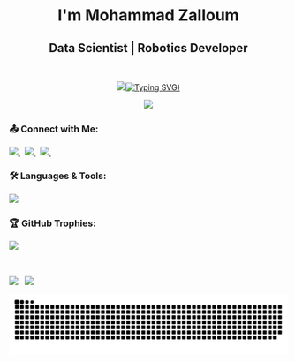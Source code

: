<h1 align="center">I'm Mohammad Zalloum</h1>

<h2 align="center">Data Scientist | Robotics Developer</h2>
<br>

  <p align="center">
    <a href="https://www.google.com.eg/search?q=ahmed+hemeda"> <!-- Google Me -->
      <img src="[https://readme-typing-svg.herokuapp.com/?lines=Visit%20my%20LinkedIn%20Profile;I%20Post%20Insightful%20Content;Follow%20to%20get%20New%20Updates&font=Bold%20Code&center=true&color=30D050&pause=2000](https://git.io/typing-svg"><img src="https://readme-typing-svg.herokuapp.com?font=Fira+Code&size=30&pause=1000&color=48EB78&center=true&width=435&lines=Hello+%2C+there!;this+is+mohammad+zalloum....;Nice+to+meet+you!" alt="Typing SVG)"> <!-- Text -->
    </a>
  </p>

<p align="center">
  <img src="https://komarev.com/ghpvc/?username=a-hemeda&style=flat&color=4010B0" height="25"/>
</p>

<h3 align="left">📤 Connect with Me:</h3>
<p align="left">
  <a href="mailto:mohammad.zalloum098@gmail.com.com">
    <img src="https://github.com/user-attachments/assets/1a97a051-cc24-4738-a7a2-3f53365a9e93" height="35"/>
  </a>&nbsp;
  
  <a href="https://www.linkedin.com/in/mohammad-zalloum-36158323b">
    <img src="https://raw.githubusercontent.com/rahuldkjain/github-profile-readme-generator/master/src/images/icons/Social/linked-in-alt.svg" height="45"/>
  </a>&nbsp;
  
  <a href="https://www.whatsapp.com/channel/0029Vb3QWNLG8l5OPthU963O">
    <img src="https://marketplace.canva.com/Vmp9Y/MAEvzQVmp9Y/1/tl/canva-whatsapp-status-icon-MAEvzQVmp9Y.png" height="45"/>
  </a>&nbsp;

 </p>



<h3 align="left">🛠️ Languages & Tools:</h3>
<p align="left">
  <img src="https://go-skill-icons.vercel.app/api/icons?i=cpp,c,py,html,css,arduino,linux,pycharm"/>
</p>

<h3 align="left">🏆 GitHub Trophies:</h3>
<p align="left">
  <img src="https://github-profile-trophy.vercel.app/?username=mohammadzalloum&theme=onestar&row=1&column=7"/>
</p>
<br>

<p align="left">
  <img src="https://github-readme-stats.vercel.app/api/top-langs?username=mohammadzalloum&layout=compact&langs_count=6&theme=highcontrast" height="120"/> &nbsp;
  <img src="https://streak-stats.demolab.com/?user=a-hemeda&theme=highcontrast" height="120"/>
</p>

<p align="left">
  <img src="https://raw.githubusercontent.com/platane/snk/output/github-contribution-grid-snake-dark.svg"/>
</p>
